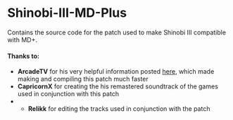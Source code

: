 # Shinobi-III-MD-Plus
Contains the source code for the patch used to make Shinobi III compatible with MD+.

#### Thanks to:
* **ArcadeTV** for his very helpful information posted [here](https://arcadetv.github.io/msu-md-patches/wiki/Build-the-ROM.html), which made making and compiling this patch much faster
* **CapricornX** for creating the his remastered soundtrack of the games used in conjunction with this patch
* * **Relikk** for editing the tracks used in conjunction with the patch
